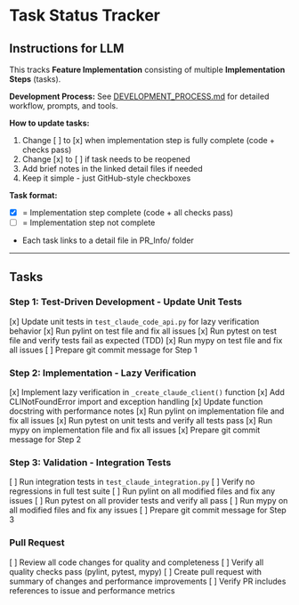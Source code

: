 # Task Status Tracker

## Instructions for LLM

This tracks **Feature Implementation** consisting of multiple **Implementation Steps** (tasks).

**Development Process:** See [DEVELOPMENT_PROCESS.md](./DEVELOPMENT_PROCESS.md) for detailed workflow, prompts, and tools.

**How to update tasks:**
1. Change [ ] to [x] when implementation step is fully complete (code + checks pass)
2. Change [x] to [ ] if task needs to be reopened
3. Add brief notes in the linked detail files if needed
4. Keep it simple - just GitHub-style checkboxes

**Task format:**
- [x] = Implementation step complete (code + all checks pass)
- [ ] = Implementation step not complete
- Each task links to a detail file in PR_Info/ folder

---

## Tasks

### Step 1: Test-Driven Development - Update Unit Tests
[x] Update unit tests in `test_claude_code_api.py` for lazy verification behavior
[x] Run pylint on test file and fix all issues
[x] Run pytest on test file and verify tests fail as expected (TDD)
[x] Run mypy on test file and fix all issues
[ ] Prepare git commit message for Step 1

### Step 2: Implementation - Lazy Verification
[x] Implement lazy verification in `_create_claude_client()` function
[x] Add CLINotFoundError import and exception handling
[x] Update function docstring with performance notes
[x] Run pylint on implementation file and fix all issues
[x] Run pytest on unit tests and verify all tests pass
[x] Run mypy on implementation file and fix all issues
[x] Prepare git commit message for Step 2

### Step 3: Validation - Integration Tests
[ ] Run integration tests in `test_claude_integration.py`
[ ] Verify no regressions in full test suite
[ ] Run pylint on all modified files and fix any issues
[ ] Run pytest on all provider tests and verify all pass
[ ] Run mypy on all modified files and fix any issues
[ ] Prepare git commit message for Step 3

### Pull Request
[ ] Review all code changes for quality and completeness
[ ] Verify all quality checks pass (pylint, pytest, mypy)
[ ] Create pull request with summary of changes and performance improvements
[ ] Verify PR includes references to issue and performance metrics